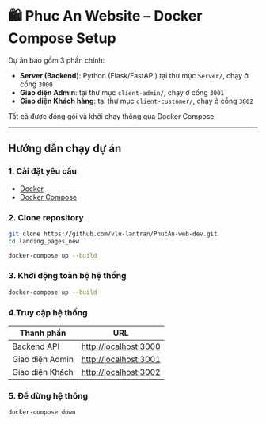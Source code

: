 # 🛍️ Phuc An Website – Docker Compose Setup

Dự án bao gồm 3 phần chính:

- **Server (Backend)**: Python (Flask/FastAPI) tại thư mục `Server/`, chạy ở cổng `3000`
- **Giao diện Admin**: tại thư mục `client-admin/`, chạy ở cổng `3001`
- **Giao diện Khách hàng**: tại thư mục `client-customer/`, chạy ở cổng `3002`

Tất cả được đóng gói và khởi chạy thông qua Docker Compose.

---

##  Hướng dẫn chạy dự án

### 1. Cài đặt yêu cầu
- [Docker](https://www.docker.com/products/docker-desktop)
- [Docker Compose](https://docs.docker.com/compose/)


### 2. Clone repository

```bash
git clone https://github.com/vlu-lantran/PhucAn-web-dev.git
cd landing_pages_new

docker-compose up --build
```

### 3. Khởi động toàn bộ hệ thống
```bash
docker-compose up --build
```
### 4.Truy cập hệ thống

| Thành phần      | URL                                            |
| --------------- | ---------------------------------------------- |
| Backend API     | [http://localhost:3000](http://localhost:3000) |
| Giao diện Admin | [http://localhost:3001](http://localhost:3001) |
| Giao diện Khách | [http://localhost:3002](http://localhost:3002) |

### 5. Để dừng hệ thống
```bash
docker-compose down
```